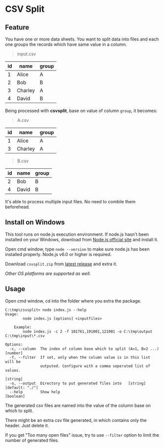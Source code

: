 # CSV Split

## Feature

You have one or more data sheets. You want to split data into files and each one groups the records which have same value in a column.

> input.csv

| id | name | group |
|----|------|-------|
| 1  | Alice | A    |
| 2  | Bob   | B    |
| 3  | Charley | A  |
| 4  | David | B     |

Being processed with __csvsplit__, base on value of column `group`, it becomes:

> A.csv

| id | name | group |
|----|------|-------|
| 1  | Alice | A    |
| 3  | Charley | A  |

> B.csv

| id | name | group |
|----|------|-------|
| 2  | Bob   | B    |
| 4  | David | B    |

It's able to process multiple input files. No need to combile them beforehead. 

## Install on Windows

This tool runs on node.js execution environment. If node.js hasn't been
installed on your Windows, download from [Node.js official site](https://nodejs.org/en/download/current/)
and install it.

Open cmd window, type `node --version` to make sure node.js has been
installed properly. Node.js v6.0 or higher is required.

Download `csvsplit.zip` from [latest release](https://github.com/aleung/csvsplit/releases/latest) and extra it.

_Other OS platforms are supported as well._

## Usage

Open cmd window, cd into the folder where you extra the package.

```
C:\tmp\csvsplit> node index.js --help
Usage:
        node index.js [options] <inputfiles>

    Example:
        node index.js -c 2 -f 101761,191001,121001 -o C:\tmp\output C:\tmp\input\*.csv

Options:
  -c, --column  The index of column base which to split (A=1, B=2 ...)  [number]
  -f, --filter  If set, only when the column value is in this list will be
                outputed. Configure with a comma seperated list of values.
                                                                        [string]
  -o, --output  Directory to put generated files into   [string] [default: "./"]
  --help        Show help                                              [boolean]
```

The generated csv files are named into the value of the column base on which to split.

There might be an extra csv file generated, in which contains only the header.
Just delete it.

If you get "Too many open files" issue, try to use `--filter` option to limit the number of generated files.
